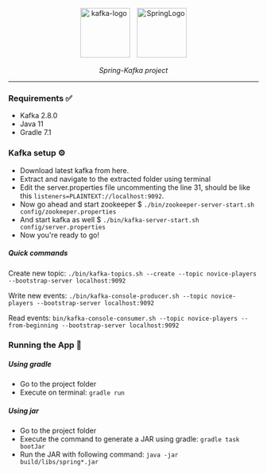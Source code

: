 <p align="center">
  <a href="https://upload.wikimedia.org/wikipedia/commons/thumb/0/05/Apache_kafka.svg/631px-Apache_kafka.svg.png"><img src="https://upload.wikimedia.org/wikipedia/commons/thumb/0/05/Apache_kafka.svg/631px-Apache_kafka.svg.png" alt="kafka-logo" style="height: 100px; margin-right: 10px"></a>
  <a href="https://upload.wikimedia.org/wikipedia/commons/thumb/4/44/Spring_Framework_Logo_2018.svg/320px-Spring_Framework_Logo_2018.svg.png"><img src="https://upload.wikimedia.org/wikipedia/commons/thumb/4/44/Spring_Framework_Logo_2018.svg/320px-Spring_Framework_Logo_2018.svg.png" style="height: 100px" alt="SpringLogo"></a>
</p>
<p align="center">
    <em>Spring-Kafka project</em>
</p>

---

### Requirements ✅

- Kafka 2.8.0
- Java 11
- Gradle 7.1

### Kafka setup ⚙️
 
 - Download latest kafka from here.
 - Extract and navigate to the extracted folder using terminal
 - Edit the server.properties file uncommenting the line 31, should be like this `listeners=PLAINTEXT://localhost:9092`.
 - Now go ahead and start zookeeper $ `./bin/zookeeper-server-start.sh config/zookeeper.properties`
 - And start kafka as well $ `./bin/kafka-server-start.sh config/server.properties`
 - Now you're ready to go! 

##### Quick commands 

Create new topic:
 `./bin/kafka-topics.sh --create --topic novice-players --bootstrap-server localhost:9092`

Write new events:
`./bin/kafka-console-producer.sh --topic novice-players --bootstrap-server localhost:9092`

Read events:
`bin/kafka-console-consumer.sh --topic novice-players --from-beginning --bootstrap-server localhost:9092`

### Running the App 🚀

##### Using gradle
- Go to the project folder
- Execute on terminal:
`gradle run`

##### Using jar
- Go to the project folder
- Execute the command to generate a JAR using gradle: `gradle task bootJar`
- Run the JAR with following command: `java -jar build/libs/spring*.jar`

